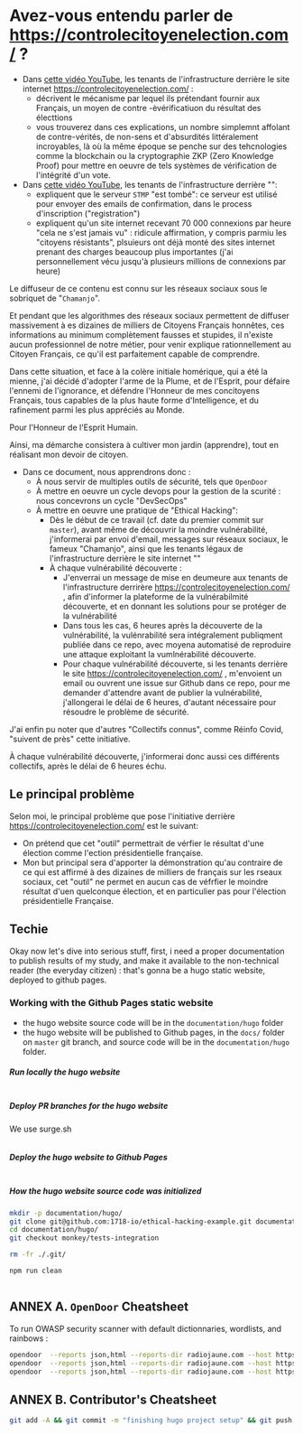 # Avez-vous entendu parler de  https://controlecitoyenelection.com/  ?

* Dans [cette vidéo YouTube](https://www.youtube.com/watch?v=wbJ3pvV0-xc&t=2537s), les tenants de l'infrastructure derrière le site internet https://controlecitoyenelection.com/ :
  * décrivent le mécanisme par lequel ils prétendant fournir aux Français, un moyen de contre -èvérificatiuon du résultat des électtions
  * vous trouverez dans ces explications, un nombre simplemnt affolant de contre-vérités, de non-sens et d'absurdités littéralement incroyables, là où la même époque se penche sur des tehcnologies comme la blockchain ou la cryptographie ZKP (Zero Knowledge Proof) pour mettre en oeuvre de tels systèmes de vérification de l'intégrité d'un vote.
* Dans [cette vidéo YouTube](https://www.youtube.com/watch?v=N8fB5bPjOyc&t=33s), les tenants de l'infrastructure derrière "":
  * expliquent que le serveur `STMP` "est tombé": ce serveur est utilisé pour envoyer des emails de confirmation, dans le process d'inscription ("registration")
  * expliquent qu'un site internet recevant 70 000 connexions par heure "cela ne s'est jamais vu" : ridicule affirmation, y compris parmiu les "citoyens résistants", plsuieurs ont déjà monté des sites internet prenant des charges beaucoup plus importantes (j'ai personnellement vécu jusqu'à plusieurs millions de connexions par heure)

Le diffuseur de ce contenu est connu sur les réseaux sociaux sous le sobriquet de "`Chamanjo`".

Et pendant que les algorithmes des réseaux sociaux permettent de diffuser massivement à es dizaines de milliers de Citoyens Français honnêtes, ces informations au minimum complètement fausses et stupides, il n'existe aucun professionnel de notre métier, pour venir explique rationnellement au Citoyen Français, ce qu'il est parfaitement capable de comprendre.

Dans cette situation, et face à la colère initiale homérique, qui a été la mienne, j'ai décidé d'adopter l'arme de la Plume, et de l'Esprit, pour défaire l'ennemi de l'ignorance, et défendre l'Honneur de mes concitoyens Français, tous capables de la plus haute forme d'Intelligence, et du rafinement parmi les plus appréciés au Monde.

Pour l'Honneur de l'Esprit Humain.

Ainsi, ma démarche consistera à cultiver mon jardin (apprendre), tout en réalisant mon devoir de citoyen.

* Dans ce document, nous apprendrons donc :
  * À nous servir de multiples outils de sécurité, tels que `OpenDoor`
  * À mettre en oeuvre un cycle devops pour la gestion de la scurité : nous concevrons un cycle "DevSecOps"
  * À mettre en oeuvre une pratique de "Ethical Hacking":
    * Dès le début de ce travail (cf. date du premier commit sur `master`), avant même de découvrir la moindre vulnérabilité, j'informerai par envoi d'email, messages sur réseaux sociaux, le fameux "Chamanjo", ainsi que les tenants légaux de l'infrastructure derrière le site internet ""
    * À chaque vulnérabilité découverte :
      * J'enverrai un message de mise en deumeure aux tenants de l'infrastructure derrirère https://controlecitoyenelection.com/  , afin d'informer la plateforme de la vulnérabilmité découverte, et en donnant les solutions pour se protéger de la vulnérabilité
      * Dans tous les cas, 6 heures après la découverte de la vulnérabilité, la vulénrabilité sera intégralement publiqment publiée dans ce repo, avec moyena automatisé de reproduire une attaque exploitant la vumlnérabilité découverte.
      * Pour chaque vulnérabilité découverte, si les tenants derrière le site https://controlecitoyenelection.com/  , m'envoient un email ou ouvrent une issue sur Github dans ce repo, pour me demander d'attendre avant de publier la vulnérabilité, j'allongerai le délai de 6 heures, d'autant nécessaire pour résoudre le problème de sécurité.


J'ai enfin pu noter que d'autres "Collectifs connus", comme Réinfo Covid, "suivent de près" cette initiative.

À chaque vulnérabilité découverte, j'informerai donc aussi ces différents collectifs, après le délai de 6 heures échu.

## Le principal problème

Selon moi, le principal problème que pose l'initiative derrière https://controlecitoyenelection.com/ est le suivant:

* On prétend que cet "outil" permettrait de vérfier le résultat d'une élection comme l'ection présidentielle française.
* Mon but principal sera d'apporter la démonstration qu'au contraire de ce qui est affirmé à des dizaines de milliers de français sur les rseaux sociaux, cet "outil" ne permet en aucun cas de véfrfier le moindre résultat d'uen quelconque élection, et en particulier pas pour l'élection présidentielle Française.

## Techie

Okay now let's dive into serious stuff, first, i need a proper documentation to publish results of my study, and make it available to the non-technical reader (the everyday citizen) : that's gonna be a hugo static website, deployed to github pages.

### Working with the Github Pages static website

* the hugo website source code will be in the `documentation/hugo` folder
* the hugo website will be published to Github pages, in the `docs/` folder on `master` git branch, and source code will be in the `documentation/hugo` folder.


##### Run locally the hugo website

```bash

```


##### Deploy PR branches for the hugo website

We use surge.sh

```bash

```


##### Deploy the hugo website to Github Pages


```bash

```


##### How the hugo website source code was initialized


```bash
mkdir -p documentation/hugo/
git clone git@github.com:1718-io/ethical-hacking-example.git documentation/hugo/
cd documentation/hugo/
git checkout monkey/tests-integration

rm -fr ./.git/

npm run clean



```


## ANNEX A. `OpenDoor` Cheatsheet

To run OWASP security scanner with default dictionnaries, wordlists, and rainbows :

```bash
opendoor  --reports json,html --reports-dir radiojaune.com --host https://controlecitoyenelection.com
opendoor  --reports json,html --reports-dir radiojaune.com --host https://tekton.dev
opendoor  --reports json,html --reports-dir radiojaune.com --host https://kubernetes.io
```

## ANNEX B. Contributor's Cheatsheet


```bash
git add -A && git commit -m "finishing hugo project setup" && git push -u origin HEAD
```
